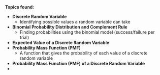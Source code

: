 
**Topics found:**
- **Discrete Random Variable**
	- Identifying possible values a random variable can take
- **Binomial Probability Distribution and Complement Rule**
	- Finding probabilities using the binomial model (success/failure per trial)
- **Expected Value of a Discrete Random Variable**
- **Probability Mass Function (PMF)**
	- A function that gives the probability of each value of a discrete random variable
- **Probability Mass Function (PMF) of a Discrete Random Variable**
- 